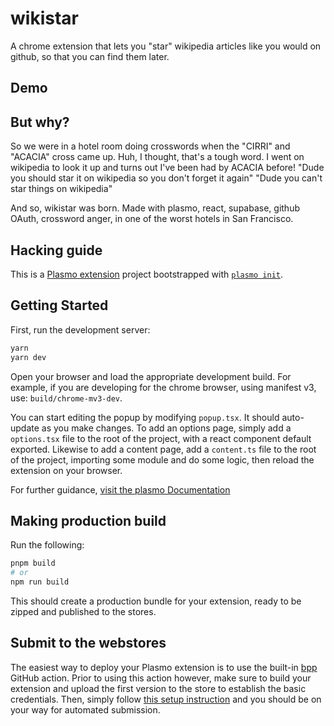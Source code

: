# wikistar

A chrome extension that lets you "star" wikipedia articles
like you would on github, so that you can find them later.

## Demo

<!-- Demo goes here -->

## But why?

So we were in a hotel room doing crosswords when the "CIRRI" and
"ACACIA" cross came up. Huh, I thought, that's a tough word.
I went on wikipedia to look it up and turns out I've been had
by ACACIA before! 
"Dude you should star it on wikipedia so you don't forget it again"
"Dude you can't star things on wikipedia"

And so, wikistar was born. Made with plasmo, react, supabase,
github OAuth, crossword anger, in one of the worst hotels
in San Francisco. 

## Hacking guide

This is a [Plasmo extension](https://docs.plasmo.com/) project bootstrapped with [`plasmo init`](https://www.npmjs.com/package/plasmo).

## Getting Started

First, run the development server:

```bash
yarn
yarn dev
```

Open your browser and load the appropriate development build. For example, if you are developing for the chrome browser, using manifest v3, use: `build/chrome-mv3-dev`.

You can start editing the popup by modifying `popup.tsx`. It should auto-update as you make changes. To add an options page, simply add a `options.tsx` file to the root of the project, with a react component default exported. Likewise to add a content page, add a `content.ts` file to the root of the project, importing some module and do some logic, then reload the extension on your browser.

For further guidance, [visit the plasmo Documentation](https://docs.plasmo.com/)

## Making production build

Run the following:

```bash
pnpm build
# or
npm run build
```

This should create a production bundle for your extension, ready to be zipped and published to the stores.

## Submit to the webstores

The easiest way to deploy your Plasmo extension is to use the built-in [bpp](https://bpp.browser.market) GitHub action. Prior to using this action however, make sure to build your extension and upload the first version to the store to establish the basic credentials. Then, simply follow [this setup instruction](https://docs.plasmo.com/framework/workflows/submit) and you should be on your way for automated submission.
